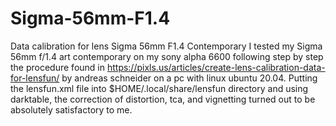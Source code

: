 # Sigma-56mm-F1.4
Data calibration for lens Sigma 56mm F1.4 Contemporary
I tested my Sigma 56mm f/1.4 art contemporary on my sony alpha 6600 following step by step the procedure found in
https://pixls.us/articles/create-lens-calibration-data-for-lensfun/ by andreas schneider on a pc with linux ubuntu 20.04.
Putting the lensfun.xml file into $HOME/.local/share/lensfun directory and using darktable, 
the correction of distortion, tca, and vignetting turned out to be absolutely satisfactory to me.
